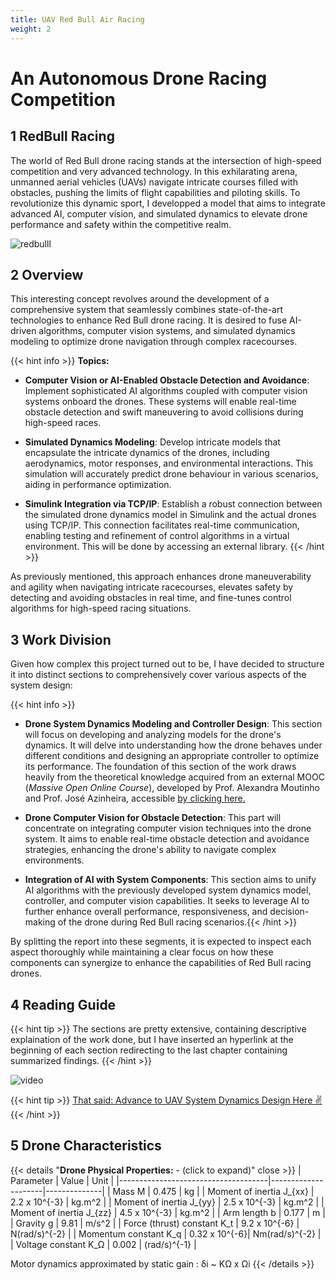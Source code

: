 ```yaml
---
title: UAV Red Bull Air Racing
weight: 2
---
```


# **An Autonomous Drone Racing Competition**

## 1 RedBull Racing 

The world of Red Bull drone racing stands at the intersection of high-speed competition and very advanced technology. In this exhilarating arena, unmanned aerial vehicles (UAVs) navigate intricate courses filled with obstacles, pushing the limits of flight capabilities and piloting skills. To revolutionize this dynamic sport, I developped a model that aims to integrate advanced AI, computer vision, and simulated dynamics to elevate drone performance and safety within the competitive realm.

![redbulll](https://www.dronetrest.com/uploads/db5290/original/2X/f/fbcf6fcd68bc57fac9f38ce5148e43f1cb95b926.png)

## 2 Overview

This interesting concept revolves around the development of a comprehensive system that seamlessly combines state-of-the-art technologies to enhance Red Bull drone racing. It is desired to fuse AI-driven algorithms, computer vision systems, and simulated dynamics modeling to optimize drone navigation through complex racecourses.



{{< hint info >}}
**Topics:**

- **Computer Vision or AI-Enabled Obstacle Detection and Avoidance**: Implement sophisticated AI algorithms coupled with computer vision systems onboard the drones. These systems will enable real-time obstacle detection and swift maneuvering to avoid collisions during high-speed races.

- **Simulated Dynamics Modeling**: Develop intricate models that encapsulate the intricate dynamics of the drones, including aerodynamics, motor responses, and environmental interactions. This simulation will accurately predict drone behaviour in various scenarios, aiding in performance optimization.

- **Simulink Integration via TCP/IP**: Establish a robust connection between the simulated drone dynamics model in Simulink and the actual drones using TCP/IP. This connection facilitates real-time communication, enabling testing and refinement of control algorithms in a virtual environment. This will be done by accessing an external library. {{< /hint >}}

As previously mentioned, this approach enhances drone maneuverability and agility when navigating intricate racecourses, elevates safety by detecting and avoiding obstacles in real time, and fine-tunes control algorithms for high-speed racing situations.

## 3 Work Division

Given how complex this project turned out to be, I have decided to structure it into distinct sections to comprehensively cover various aspects of the system design:

{{< hint info >}}
- **Drone System Dynamics Modeling and Controller Design**: This section will focus on developing and analyzing models for the drone's dynamics. It will delve into understanding how the drone behaves under different conditions and designing an appropriate controller to optimize its performance. The foundation of this section of the work draws heavily from the theoretical knowledge acquired from an external MOOC (*Massive Open Online Course*), developed by Prof. Alexandra Moutinho and Prof. José Azinheira, accessible [by clicking here.](https://courses.elearning.tecnico.ulisboa.pt/courses/course-v1:MOOCs+droneX+2021/about#en%20translation)

- **Drone Computer Vision for Obstacle Detection**: This part will concentrate on integrating computer vision techniques into the drone system. It aims to enable real-time obstacle detection and avoidance strategies, enhancing the drone's ability to navigate complex environments.

- **Integration of AI with System Components**: This section aims to unify AI algorithms with the previously developed system dynamics model, controller, and computer vision capabilities. It seeks to leverage AI to further enhance overall performance, responsiveness, and decision-making of the drone during Red Bull racing scenarios.{{< /hint >}}

By splitting the report into these segments, it is expected to inspect each aspect thoroughly while maintaining a clear focus on how these components can synergize to enhance the capabilities of Red Bull racing drones.

## 4 Reading Guide

{{< hint tip >}}
The sections are pretty extensive, containing descriptive explaination of the work done, but I have inserted an hyperlink at the beginning of each section redirecting to the last chapter containing summarized findings. 
{{< /hint >}}

![video](https://s5.gifyu.com/images/SRQm0.gif)

{{< hint tip >}}
[That said: Advance to UAV System Dynamics Design Here ✌️](https://ricardochin.com/docs/code/uav/dynamics/){{< /hint >}}

## 5 Drone Characteristics 

{{< details "**Drone Physical Properties:** - (click to expand)" close >}}
| Parameter                           | Value               | Unit         |
|-------------------------------------|---------------------|--------------|
| Mass M                          | 0.475               | kg           |
| Moment of inertia J_{xx}        | 2.2 x 10^{-3} | kg.m^2   |
| Moment of inertia J_{yy}        | 2.5 x 10^{-3} | kg.m^2   |
| Moment of inertia J_{zz}        | 4.5 x 10^{-3} | kg.m^2   |
| Arm length b                    | 0.177               | m            |
| Gravity g                       | 9.81                | m/s^2    |
| Force (thrust) constant K_t     | 9.2 x 10^{-6} | N(rad/s)^{-2} |
| Momentum constant K_q          | 0.32 x 10^{-6}| Nm(rad/s)^{-2} |
| Voltage constant K_Ω     | 0.002               | (rad/s)^{-1} |

Motor dynamics approximated by static gain : δi ~  KΩ x Ωi
{{< /details >}}





